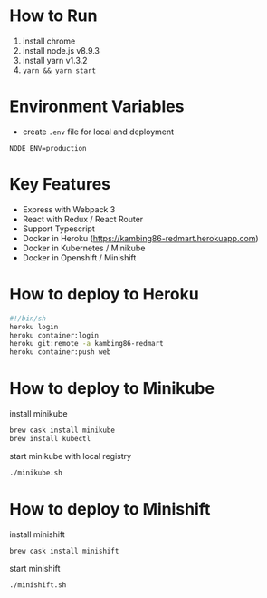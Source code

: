 # How to Run
1. install chrome
2. install node.js v8.9.3
3. install yarn v1.3.2
4. ```yarn && yarn start```

# Environment Variables
- create `.env` file for local and deployment
```
NODE_ENV=production
```

# Key Features
- Express with Webpack 3
- React with Redux / React Router
- Support Typescript
- Docker in Heroku (https://kambing86-redmart.herokuapp.com)
- Docker in Kubernetes / Minikube
- Docker in Openshift / Minishift

# How to deploy to Heroku
```sh
#!/bin/sh
heroku login
heroku container:login
heroku git:remote -a kambing86-redmart
heroku container:push web
```

# How to deploy to Minikube
install minikube
```sh
brew cask install minikube
brew install kubectl
```
start minikube with local registry
```sh
./minikube.sh
```

# How to deploy to Minishift
install minishift
```sh
brew cask install minishift
```
start minishift
```sh
./minishift.sh
```

